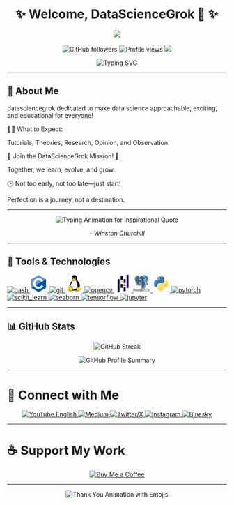 <h1 align="center">✨ Welcome, DataScienceGrok 👋 ✨</h1>


<p align="center">
  <img src="https://media.giphy.com/media/v1.Y2lkPTc5MGI3NjExdmRpczhjdGZrazhuamxxeTVweDI5cm9mcDQ5cmV4ZTJuaTd3cGs5aiZlcD12MV9naWZzX3NlYXJjaCZjdD1n/QSz4qjPPIkt2TWDd8N/giphy.gif" />
</p>





<p align="center">
  <img src="https://img.shields.io/github/followers/datasciencegrok?label=Followers&style=social" alt="GitHub followers" />
  <img src="https://komarev.com/ghpvc/?username=datasciencegrok&label=Profile%20views&color=0e75b6&style=flat" alt="Profile views" />
  <img src="https://img.shields.io/badge/Sunday-January 19, 2025-light" />
</p>

<p align="center">
  <img src="https://readme-typing-svg.demolab.com?font=Fira+Code&size=24&pause=1000&color=FF5733&center=true&vCenter=true&width=600&lines=Welcome+to+My+GitHub+Profile!;Believe+in+the+Power+of+Knowledge;Code+Your+Dreams+Into+Reality;Learning+Never+Stops+%F0%9F%93%96;Strive+for+Progress%2C+Not+Perfection;Inspire%2C+Innovate%2C+Impact+%F0%9F%92%A1" alt="Typing SVG">
</p>






---

## 🚀 About Me
datasciencegrok dedicated to make data science approachable, exciting, and educational for everyone!

🤷‍♂️ What to Expect:


Tutorials, Theories, Research, Opinion, and Observation. 



🌟 Join the DataScienceGrok Mission! 🌟


Together, we learn, evolve, and grow.


🕒 Not too early, not too late—just start!


Perfection is a journey, not a destination.


---
<p align="center">
  <img src="https://readme-typing-svg.herokuapp.com?font=Pacifico&size=28&duration=5000&pause=1000&color=F39C12&center=true&vCenter=true&width=600&height=100&lines=Success+is+not+final%2C+failure+is+not+fatal%3B+It+is+the+courage+to+continue+that+counts." alt="Typing Animation for Inspirational Quote">
</p>

<p align="center">
  <em>- Winston Churchill</em>
</p>


---

## 🧠 Tools & Technologies
<p align="left">
  <a href="https://www.gnu.org/software/bash/" target="_blank" rel="noreferrer">
    <img src="https://www.vectorlogo.zone/logos/gnu_bash/gnu_bash-icon.svg" alt="bash" width="40" height="40"/>
  </a>
  <a href="https://www.cprogramming.com/" target="_blank" rel="noreferrer">
    <img src="https://raw.githubusercontent.com/devicons/devicon/master/icons/c/c-original.svg" alt="c" width="40" height="40"/>
  </a>
  <a href="https://git-scm.com/" target="_blank" rel="noreferrer">
    <img src="https://www.vectorlogo.zone/logos/git-scm/git-scm-icon.svg" alt="git" width="40" height="40"/>
  </a>
  <a href="https://www.linux.org/" target="_blank" rel="noreferrer">
    <img src="https://raw.githubusercontent.com/devicons/devicon/master/icons/linux/linux-original.svg" alt="linux" width="40" height="40"/>
  </a>
  <a href="https://opencv.org/" target="_blank" rel="noreferrer">
    <img src="https://www.vectorlogo.zone/logos/opencv/opencv-icon.svg" alt="opencv" width="40" height="40"/>
  </a>
  <a href="https://pandas.pydata.org/" target="_blank" rel="noreferrer">
    <img src="https://raw.githubusercontent.com/devicons/devicon/2ae2a900d2f041da66e950e4d48052658d850630/icons/pandas/pandas-original.svg" alt="pandas" width="40" height="40"/>
  </a>
  <a href="https://www.postgresql.org" target="_blank" rel="noreferrer">
    <img src="https://raw.githubusercontent.com/devicons/devicon/master/icons/postgresql/postgresql-original-wordmark.svg" alt="postgresql" width="40" height="40"/>
  </a>
  <a href="https://www.python.org" target="_blank" rel="noreferrer">
    <img src="https://raw.githubusercontent.com/devicons/devicon/master/icons/python/python-original.svg" alt="python" width="40" height="40"/>
  </a>
  <a href="https://pytorch.org/" target="_blank" rel="noreferrer">
    <img src="https://www.vectorlogo.zone/logos/pytorch/pytorch-icon.svg" alt="pytorch" width="40" height="40"/>
  </a>
  <a href="https://scikit-learn.org/" target="_blank" rel="noreferrer">
    <img src="https://upload.wikimedia.org/wikipedia/commons/0/05/Scikit_learn_logo_small.svg" alt="scikit_learn" width="40" height="40"/>
  </a>
  <a href="https://seaborn.pydata.org/" target="_blank" rel="noreferrer">
    <img src="https://seaborn.pydata.org/_images/logo-mark-lightbg.svg" alt="seaborn" width="40" height="40"/>
  </a>
  <a href="https://www.tensorflow.org" target="_blank" rel="noreferrer">
    <img src="https://www.vectorlogo.zone/logos/tensorflow/tensorflow-icon.svg" alt="tensorflow" width="40" height="40"/>
  </a>
  <a href="https://jupyter.org/" target="_blank" rel="noreferrer">
    <img src="https://upload.wikimedia.org/wikipedia/commons/3/38/Jupyter_logo.svg" alt="jupyter" width="40" height="40"/>
  </a>
</p>

---

## 📊 GitHub Stats
<p align="center">
  <img src="https://github-readme-streak-stats.herokuapp.com/?user=datasciencegrok&theme=dark&hide_border=true" alt="GitHub Streak" />
</p>
<p align="center">
  <img src="https://github-profile-summary-cards.vercel.app/api/cards/profile-details?username=datasciencegrok&theme=github_dark" alt="GitHub Profile Summary" />
</p>

---

# 🌟 **Connect with Me**  

<p align="center">
 
  <a href="https://www.youtube.com/@datasciencegrok">
    <img src="https://img.shields.io/badge/YouTube-datasciencegrok-red?style=for-the-badge&logo=youtube" alt="YouTube English" />
  </a>
  <a href="https://medium.com/@datasciencegrok">
    <img src="https://img.shields.io/badge/Medium-Read%20My%20Blogs-black?style=for-the-badge&logo=medium" alt="Medium" />
  </a>
  <a href="https://x.com/datasciencegrok">
    <img src="https://img.shields.io/badge/X-Tweets-blue?style=for-the-badge&logo=x" alt="Twitter/X" />
  </a>
  <a href="https://www.instagram.com/jupytermishra/">
    <img src="https://img.shields.io/badge/Instagram-Follow%20Me-E4405F?style=for-the-badge&logo=instagram" alt="Instagram" />
  </a>
  <a href="https://bsky.app/profile/datasciencegrok.bsky.social">
    <img src="https://img.shields.io/badge/Bluesky-Follow%20Me-0000FF?style=for-the-badge&logo=bluesky" alt="Bluesky" />
</a>

</p>

---

# ☕ **Support My Work**  
<p align="center">
  <a href="https://buymeacoffee.com/datasciencegrok">
    <img src="https://img.shields.io/badge/Buy%20Me%20a%20Coffee-Support-orange?style=for-the-badge&logo=buymeacoffee" alt="Buy Me a Coffee" />
  </a>
</p>

---

<p align="center">
  <img src="https://readme-typing-svg.herokuapp.com?font=Fira+Code&size=30&duration=3000&pause=2000&color=FF5733&center=true&vCenter=true&width=800&height=80&lines=Thank+You+for+Visiting+My+Profile!+😊;Hope+You+Have+a+Great+Day!+🌟;Feel+Free+to+Connect+With+Me!+🤝" alt="Thank You Animation with Emojis">
</p>


